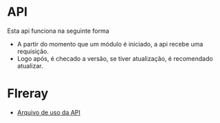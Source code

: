 # API
Esta api funciona na seguinte forma
- A partir do momento que um módulo é iniciado, a api recebe uma requisição.
- Logo após, é checado a versão, se tiver atualização, é recomendado atualizar.

# FIreray
- [Arquivo de uso da API](https://github.com/lucasFelixSilveira/FIreray/blob/main/FIreray/lib/events/ready.js)
